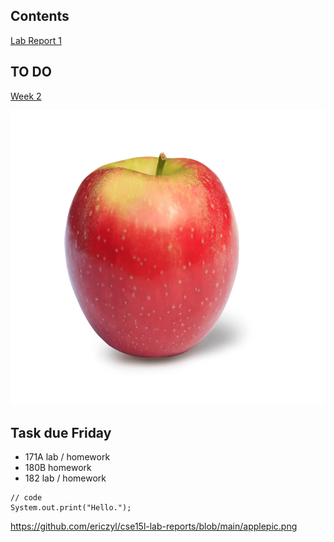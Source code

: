 ## Contents
[Lab Report 1](lab-report-1-week-2.html)


## TO DO
[Week 2](https://ucsd-cse15l-w22.github.io/week/week2/)

<img src="applepic.png" width="600" height="472" />

## Task due Friday
* 171A lab / homework
* 180B homework
* 182 lab / homework

```
// code
System.out.print("Hello.");
```

https://github.com/ericzyl/cse15l-lab-reports/blob/main/applepic.png

